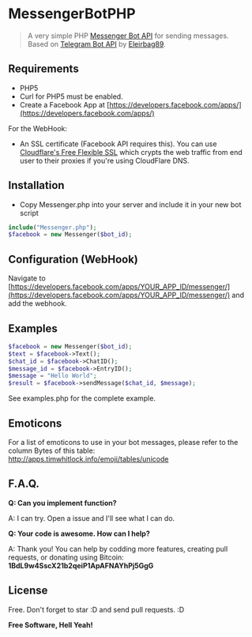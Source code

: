 # MessengerBotPHP
> A very simple PHP [Messenger Bot API](https://developers.facebook.com/docs/messenger-platform) for sending messages.    
> Based on [Telegram Bot API](https://github.com/Eleirbag89/TelegramBotPHP) by [Eleirbag89](https://github.com/Eleirbag89).

Requirements
---------

* PHP5
* Curl for PHP5 must be enabled.
* Create a Facebook App at [https://developers.facebook.com/apps/](https://developers.facebook.com/apps/)

For the WebHook:
* An SSL certificate (Facebook API requires this). You can use [Cloudflare's Free Flexible SSL](https://www.cloudflare.com/ssl) which crypts the web traffic from end user to their proxies if you're using CloudFlare DNS.    

Installation
---------

* Copy Messenger.php into your server and include it in your new bot script
```php
include("Messenger.php");
$facebook = new Messenger($bot_id);
```

Configuration (WebHook)
---------

Navigate to [https://developers.facebook.com/apps/YOUR_APP_ID/messenger/](https://developers.facebook.com/apps/YOUR_APP_ID/messenger/) and add the webhook.

Examples
---------

```php
$facebook = new Messenger($bot_id);
$text = $facebook->Text();
$chat_id = $facebook->ChatID();
$message_id = $facebook->EntryID();
$message = "Hello World";
$result = $facebook->sendMessage($chat_id, $message);
```

See examples.php for the complete example.

Emoticons
------------
For a list of emoticons to use in your bot messages, please refer to the column Bytes of this table:
http://apps.timwhitlock.info/emoji/tables/unicode

F.A.Q.
------------
**Q: Can you implement <???> function?**

A: I can try. Open a issue and I'll see what I can do.

**Q: Your code is awesome. How can I help?**

A: Thank you! You can help by codding more features, creating pull requests, or donating using Bitcoin: **1BdL9w4SscX21b2qeiP1ApAFNAYhPj5GgG**

License
------------
Free. Don't forget to star :D and send pull requests. :D

**Free Software, Hell Yeah!**